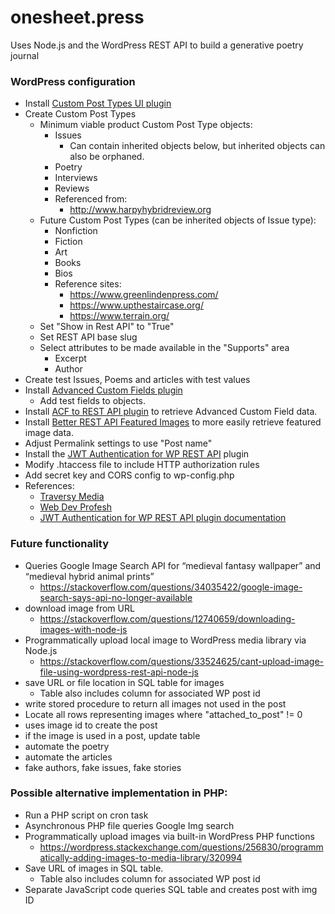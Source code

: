 # onesheet.press

Uses Node.js and the WordPress REST API to build a generative poetry journal

### WordPress configuration
* Install [Custom Post Types UI plugin](https://wordpress.org/plugins/custom-post-type-ui/) 
* Create Custom Post Types
    * Minimum viable product Custom Post Type objects:
        * Issues
            * Can contain inherited objects below, but inherited objects can also be orphaned.
        * Poetry
        * Interviews 
        * Reviews
        * Referenced from:
            * http://www.harpyhybridreview.org 
    * Future Custom Post Types (can be inherited objects of Issue type):
        * Nonfiction
        * Fiction
        * Art
        * Books
        * Bios
        * Reference sites:
            * https://www.greenlindenpress.com/
            * https://www.upthestaircase.org/
            * https://www.terrain.org/ 
    * Set "Show in Rest API" to "True"
    * Set REST API base slug
    * Select attributes to be made available in the "Supports" area
        * Excerpt
        * Author
* Create test Issues, Poems and articles with test values
* Install [Advanced Custom Fields plugin](https://wordpress.org/plugins/advanced-custom-fields/)
    * Add test fields to objects.
* Install [ACF to REST API plugin](https://wordpress.org/plugins/acf-to-rest-api/) to retrieve Advanced Custom Field data.
* Install [Better REST API Featured Images](https://wordpress.org/plugins/better-rest-api-featured-images/) to more easily retrieve featured image data.
* Adjust Permalink settings to use "Post name"
* Install the [JWT Authentication for WP REST API](https://wordpress.org/plugins/jwt-authentication-for-wp-rest-api/) plugin
* Modify .htaccess file to include HTTP authorization rules
* Add secret key and CORS config to wp-config.php
* References: 
    * [Traversy Media](https://www.youtube.com/watch?v=fFNXWinbgro)
    * [Web Dev Profesh](https://www.youtube.com/watch?v=FXJYwsJmOJQ)
    * [JWT Authentication for WP REST API plugin documentation](https://wordpress.org/plugins/jwt-authentication-for-wp-rest-api/#description)


### Future functionality
* Queries Google Image Search API for “medieval fantasy wallpaper” and “medieval hybrid animal prints”
    * https://stackoverflow.com/questions/34035422/google-image-search-says-api-no-longer-available
* download image from URL
    * https://stackoverflow.com/questions/12740659/downloading-images-with-node-js
* Programmatically upload local image to WordPress media library via Node.js
    * https://stackoverflow.com/questions/33524625/cant-upload-image-file-using-wordpress-rest-api-node-js
* save URL or file location in SQL table for images
    * Table also includes column for associated WP post id
* write stored procedure to return all images not used in the post
* Locate all rows representing images where "attached_to_post" != 0
* uses image id to create the post
* if the image is used in a post, update table
* automate the poetry
* automate the articles
* fake authors, fake issues, fake stories

### Possible alternative implementation in PHP:
* Run a PHP script on cron task
* Asynchronous PHP file queries Google Img search
* Programmatically upload images via built-in WordPress PHP functions
    * https://wordpress.stackexchange.com/questions/256830/programmatically-adding-images-to-media-library/320994
* Save URL of images in SQL table.
    * Table also includes column for associated WP post id
* Separate JavaScript code queries SQL table and creates post with img ID